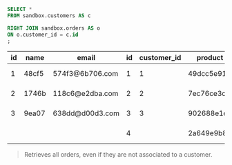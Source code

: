 
```sql
SELECT *
FROM sandbox.customers AS c

RIGHT JOIN sandbox.orders AS o
ON o.customer_id = c.id
;
```

<table caption="customers (4 rows)">
    <thead>
        <tr>
            <th class="col1">id</th>
            <th class="col2">name</th>
            <th class="col3">email</th>
            <th class="col4">id</th>
            <th class="col5">customer_id</th>
            <th class="col6">product</th>
            <th class="col7">order_date</th>
        </tr>
    </thead>
    <tbody>
        <tr>
            <td class="col1">1</td>
            <td class="col2">48cf5</td>
            <td class="col3">574f3@6b706.com</td>
            <td class="col4">1</td>
            <td class="col5">1</td>
            <td class="col6">49dcc5e912</td>
            <td class="col7">2025-05-15</td>
        </tr>
        <tr>
            <td class="col1">2</td>
            <td class="col2">1746b</td>
            <td class="col3">118c6@e2dba.com</td>
            <td class="col4">2</td>
            <td class="col5">2</td>
            <td class="col6">7ec76ce3c9</td>
            <td class="col7">2025-05-15</td>
        </tr>
        <tr>
            <td class="col1">3</td>
            <td class="col2">9ea07</td>
            <td class="col3">638dd@d00d3.com</td>
            <td class="col4">3</td>
            <td class="col5">3</td>
            <td class="col6">902688e1e4</td>
            <td class="col7">2025-05-15</td>
        </tr>
        <tr>
            <td class="col1"></td>
            <td class="col2"></td>
            <td class="col3"></td>
            <td class="col4">4</td>
            <td class="col5"></td>
            <td class="col6">2a649e9b89</td>
            <td class="col7">2025-05-15</td>
        </tr>
    </tbody>
</table>

> Retrieves all orders, even if they are not associated to a customer.
